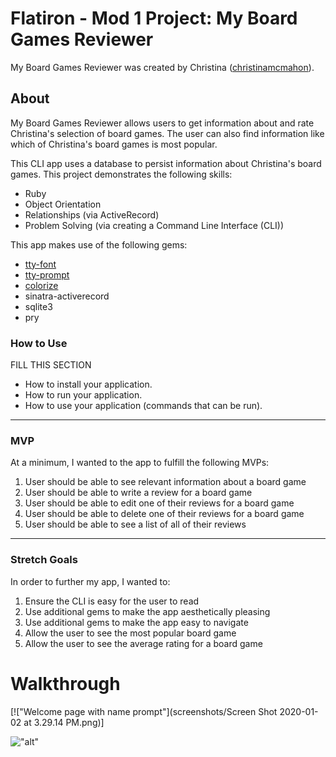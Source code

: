 Flatiron - Mod 1 Project: My Board Games Reviewer
========================

My Board Games Reviewer was created by Christina ([christinamcmahon](https://github.com/christinamcmahon)). 

## About

My Board Games Reviewer allows users to get information about and rate Christina's selection of board games. The user can also find information like which of Christina's board games is most popular.

This CLI app uses a database to persist information about Christina's board games. This project demonstrates the following skills:
- Ruby
- Object Orientation
- Relationships (via ActiveRecord)
- Problem Solving (via creating a Command Line Interface (CLI))

This app makes use of the following gems:
- [tty-font](https://github.com/piotrmurach/tty-font)
- [tty-prompt](https://github.com/piotrmurach/tty-prompt)
- [colorize](https://github.com/fazibear/colorize)
- sinatra-activerecord
- sqlite3
- pry

### How to Use
 
 FILL THIS SECTION
  * How to install your application.
  * How to run your application.
  * How to use your application (commands that can be run).

---

### MVP

At a minimum, I wanted to the app to fulfill the following MVPs:
1. User should be able to see relevant information about a board game
2. User should be able to write a review for a board game
3. User should be able to edit one of their reviews for a board game
4. User should be able to delete one of their reviews for a board game
5. User should be able to see a list of all of their reviews

---

### Stretch Goals

In order to further my app, I wanted to:
1. Ensure the CLI is easy for the user to read
2. Use additional gems to make the app aesthetically pleasing
3. Use additional gems to make the app easy to navigate
4. Allow the user to see the most popular board game
5. Allow the user to see the average rating for a board game

# Walkthrough

[!["Welcome page with name prompt"](screenshots/Screen Shot 2020-01-02 at 3.29.14 PM.png)]

!["alt"](https://raw.githubusercontent.com/christinamcmahon/ruby-project-alt-guidelines-seattle-web-120919/screenshots/welcome_screenshot.png)
